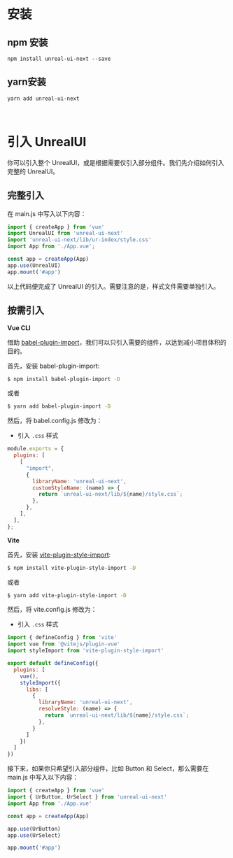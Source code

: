 # 安装

## npm 安装

```shell
npm install unreal-ui-next --save
```

## yarn安装

```shell
yarn add unreal-ui-next
```

<br>

# 引入 UnrealUI

你可以引入整个 UnrealUI，或是根据需要仅引入部分组件。我们先介绍如何引入完整的 UnrealUI。

## 完整引入

在 main.js 中写入以下内容：

```javascript
import { createApp } from 'vue'
import UnrealUI from 'unreal-ui-next'
import 'unreal-ui-next/lib/ur-index/style.css'
import App from './App.vue';

const app = createApp(App)
app.use(UnrealUI)
app.mount('#app')
```

以上代码便完成了 UnrealUI 的引入。需要注意的是，样式文件需要单独引入。

## 按需引入

**Vue CLI**

借助 [babel-plugin-import](https://github.com/ant-design/babel-plugin-import)，我们可以只引入需要的组件，以达到减小项目体积的目的。

首先，安装 babel-plugin-import:

```bash
$ npm install babel-plugin-import -D
```

或者

```bash
$ yarn add babel-plugin-import -D
```

然后，将 babel.config.js 修改为：

- 引入 `.css` 样式

```js
module.exports = {
  plugins: [
    [
      "import",
      {
        libraryName: 'unreal-ui-next',
        customStyleName: (name) => {
          return `unreal-ui-next/lib/${name}/style.css`;
        },
      },
    ],
  ],
};
```

**Vite**

首先，安装 [vite-plugin-style-import](https://github.com/anncwb/vite-plugin-style-import):

```bash
$ npm install vite-plugin-style-import -D
```

或者

```bash
$ yarn add vite-plugin-style-import -D
```

然后，将 vite.config.js 修改为：

- 引入 `.css` 样式

```js
import { defineConfig } from 'vite'
import vue from '@vitejs/plugin-vue'
import styleImport from 'vite-plugin-style-import'

export default defineConfig({
  plugins: [
    vue(),
    styleImport({
      libs: [
        {
          libraryName: 'unreal-ui-next',
          resolveStyle: (name) => {
            return `unreal-ui-next/lib/${name}/style.css`;
          },
        }
      ]
    })
  ]
})
```

接下来，如果你只希望引入部分组件，比如 Button 和 Select，那么需要在 main.js 中写入以下内容：

```javascript
import { createApp } from 'vue'
import { UrButton, UrSelect } from 'unreal-ui-next'
import App from './App.vue'

const app = createApp(App)

app.use(UrButton)
app.use(UrSelect)

app.mount('#app')
```
